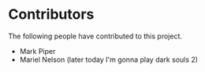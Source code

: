 # Contributors

The following people have contributed to this project.

* Mark Piper
* Mariel Nelson (later today I'm gonna play dark souls 2)
